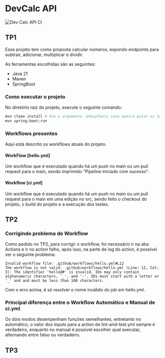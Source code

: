 # DevCalc API
![Dev Calc API CI](https://github.com/leonardo-tx/devcalc-api/actions/workflows/ci.yml/badge.svg)

## TP1

Esse projeto tem como proposta calcular números, expondo endpoints para
subtrair, adicionar, multiplicar e dividir.

As ferramentas escolhidas são as seguintes:
- Java 21
- Maven
- SpringBoot

### Como executar o projeto
No diretório raiz do projeto, execute o seguinte comando:
```bash
mvn clean install # Use o argumento -DskipTests caso queira pular os testes
mvn spring-boot:run
```

### Workflows presentes
Aqui está descrito os workflows atuais do projeto.

#### WorkFlow [hello.yml]
Um workflow que é executado quando há um push no main ou
um pull request para o main, sendo imprimido
"Pipeline iniciado com sucesso".

#### Workflow [ci.yml]
Um workflow que é executado quando há um push no main ou
um pull request para o main em uma edição no src, sendo feito
o checkout do projeto, o build do projeto e a execução dos testes.

## TP2

### Corrigindo problema de Workflow
Como pedido no TP2, para corrigir o workflow, foi necessário ir na
aba Actions e ir no action falho, após isso, na parte de log do
action, é possível ver o seguinte problema:
```
Invalid workflow file: .github/workflows/hello.yml#L12
The workflow is not valid. .github/workflows/hello.yml (Line: 12, Col: 3): The identifier 'hello@#' is invalid. IDs may only contain alphanumeric characters, '_', and '-'. IDs must start with a letter or '_' and and must be less than 100 characters.
```
Com o erro acima, é só resolver o nome inválido do job em hello.yml.

### Principal diferença entre o Workflow Automático e Manual de ci.yml
Os dois modos desempenham funções semelhantes, entretanto no automático, 
o valor dos inputs para a action de lint-and-test.yml sempre é verdadeiro,
enquanto no manual é possível escolher qual executar, alternando entre falso
ou verdadeiro.

## TP3

